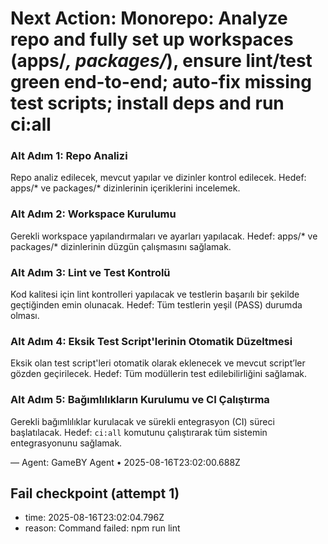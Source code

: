 # Next Action: Monorepo: Analyze repo and fully set up workspaces (apps/*, packages/*), ensure lint/test green end-to-end; auto-fix missing test scripts; install deps and run ci:all

### Alt Adım 1: Repo Analizi
Repo analiz edilecek, mevcut yapılar ve dizinler kontrol edilecek. Hedef: apps/* ve packages/* dizinlerinin içeriklerini incelemek.

### Alt Adım 2: Workspace Kurulumu
Gerekli workspace yapılandırmaları ve ayarları yapılacak. Hedef: apps/* ve packages/* dizinlerinin düzgün çalışmasını sağlamak.

### Alt Adım 3: Lint ve Test Kontrolü
Kod kalitesi için lint kontrolleri yapılacak ve testlerin başarılı bir şekilde geçtiğinden emin olunacak. Hedef: Tüm testlerin yeşil (PASS) durumda olması.

### Alt Adım 4: Eksik Test Script'lerinin Otomatik Düzeltmesi
Eksik olan test script'leri otomatik olarak eklenecek ve mevcut script’ler gözden geçirilecek. Hedef: Tüm modüllerin test edilebilirliğini sağlamak.

### Alt Adım 5: Bağımlılıkların Kurulumu ve CI Çalıştırma
Gerekli bağımlılıklar kurulacak ve sürekli entegrasyon (CI) süreci başlatılacak. Hedef: `ci:all` komutunu çalıştırarak tüm sistemin entegrasyonunu sağlamak.

— Agent: GameBY Agent • 2025-08-16T23:02:00.688Z


## Fail checkpoint (attempt 1)
- time: 2025-08-16T23:02:04.796Z
- reason: Command failed: npm run lint
